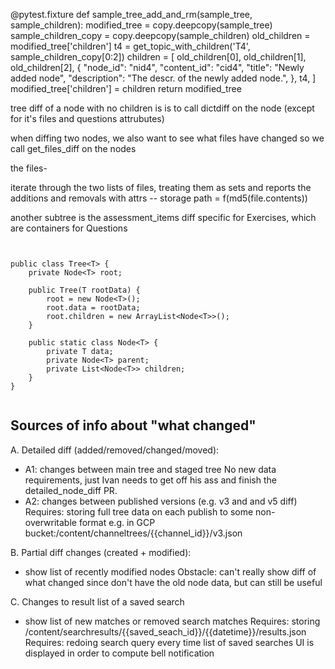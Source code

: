 @pytest.fixture
def sample_tree_add_and_rm(sample_tree, sample_children):
    modified_tree = copy.deepcopy(sample_tree)
    sample_children_copy = copy.deepcopy(sample_children)
    old_children = modified_tree['children']
    t4 = get_topic_with_children('T4', sample_children_copy[0:2])
    children = [
        old_children[0],
        old_children[1],
        old_children[2],
        {
            "node_id": "nid4",
            "content_id": "cid4",
            "title": "Newly added node",
            "description": "The descr. of the newly added node.",
        },
        t4,
    ]
    modified_tree['children'] = children
    return modified_tree




tree diff of a node with no children is is to call dictdiff on the node (except for it's files and questions attrubutes)

when diffing two nodes, we also want to see what files have changed
so we call get_files_diff on the nodes

the files-

iterate through the two lists of files, treating them as sets and reports the additions and removals with attrs
-- storage path = f(md5(file.contents))


another subtree is the assessment_items diff
specific for Exercises, which are containers for Questions


```


public class Tree<T> {
    private Node<T> root;

    public Tree(T rootData) {
        root = new Node<T>();
        root.data = rootData;
        root.children = new ArrayList<Node<T>>();
    }

    public static class Node<T> {
        private T data;
        private Node<T> parent;
        private List<Node<T>> children;
    }
}


```




## Sources of info about "what changed"

A. Detailed diff (added/removed/changed/moved):
 - A1: changes between main tree and staged tree
   No new data requirements, just Ivan needs to get off his ass and finish the detailed_node_diff PR.
 - A2: changes between published versions (e.g. v3 and and v5 diff)
   Requires: storing full tree data on each publish to some non-overwritable format e.g. in GCP bucket:/content/channeltrees/{{channel_id}}/v3.json

B. Partial diff changes (created + modified):
 - show list of recently modified nodes
   Obstacle: can't really show diff of what changed since don't have the old node data, but can still be useful

C. Changes to result list of a saved search
 - show list of new matches or removed search matches
   Requires: storing /content/searchresults/{{saved_seach_id}}/{{datetime}}/results.json
   Requires: redoing search query every time list of saved searches UI is displayed in order to compute bell notification
